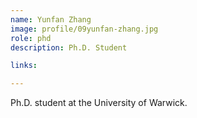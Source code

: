 ```yaml
---
name: Yunfan Zhang
image: profile/09yunfan-zhang.jpg
role: phd
description: Ph.D. Student

links:

---
```

Ph.D. student at the University of Warwick.  

